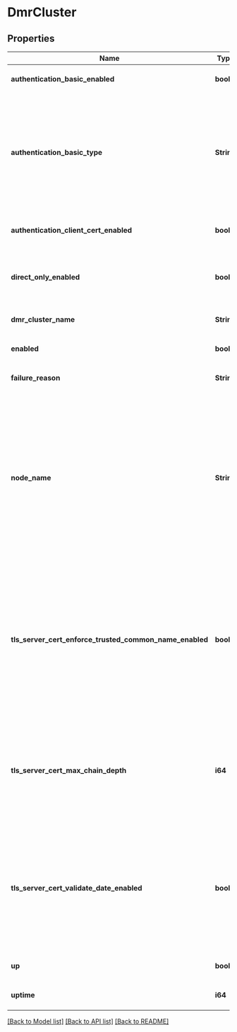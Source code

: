 # DmrCluster

## Properties
Name | Type | Description | Notes
------------ | ------------- | ------------- | -------------
**authentication_basic_enabled** | **bool** | Enable or disable basic authentication for Cluster Links. | [optional] [default to null]
**authentication_basic_type** | **String** | The type of basic authentication to use for Cluster Links. The allowed values and their meaning are:  &lt;pre&gt; \&quot;internal\&quot; - Use locally configured password. \&quot;none\&quot; - No authentication. &lt;/pre&gt;  | [optional] [default to null]
**authentication_client_cert_enabled** | **bool** | Enable or disable client certificate authentication for Cluster Links. | [optional] [default to null]
**direct_only_enabled** | **bool** | Enable or disable direct messaging only. Guaranteed messages will not be transmitted through the cluster. | [optional] [default to null]
**dmr_cluster_name** | **String** | The name of the Cluster. | [optional] [default to null]
**enabled** | **bool** | Enable or disable the Cluster. | [optional] [default to null]
**failure_reason** | **String** | The failure reason for the Cluster being down. | [optional] [default to null]
**node_name** | **String** | The name of this node in the Cluster. This is the name that this broker (or redundant group of brokers) is know by to other nodes in the Cluster. The name is chosen automatically to be either this broker&#39;s Router Name or Mate Router Name, depending on which Active Standby Role (primary or backup) this broker plays in its redundancy group. | [optional] [default to null]
**tls_server_cert_enforce_trusted_common_name_enabled** | **bool** | Enable or disable the enforcing of the common-name provided by the remote broker against the list of trusted common-names configured for the Link. If enabled, the certificate&#39;s common-name must match one of the trusted common-names for the Link to be accepted. | [optional] [default to null]
**tls_server_cert_max_chain_depth** | **i64** | The maximum allowed depth of a certificate chain. The depth of a chain is defined as the number of signing CA certificates that are present in the chain back to a trusted self-signed root CA certificate. | [optional] [default to null]
**tls_server_cert_validate_date_enabled** | **bool** | Enable or disable the validation of the \&quot;Not Before\&quot; and \&quot;Not After\&quot; validity dates in the certificate. When disabled, the certificate is accepted even if the certificate is not valid based on these dates. | [optional] [default to null]
**up** | **bool** | Indicates whether the Cluster is operationally up. | [optional] [default to null]
**uptime** | **i64** | The amount of time in seconds since the Cluster was up. | [optional] [default to null]

[[Back to Model list]](../README.md#documentation-for-models) [[Back to API list]](../README.md#documentation-for-api-endpoints) [[Back to README]](../README.md)


